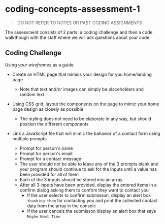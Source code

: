 # coding-concepts-assessment-1

> DO NOT REFER TO NOTES OR PAST CODING ASSIGNMENTS

The assessment consists of 2 parts: a coding challenge and then a code walkthough with the staff where we will ask questions about your code.

## Coding Challenge
Using *your wireframes* as a guide.
- Create an HTML page that mimics your design for you home/landing page
  - Note that text and/or images can simply be placeholders and random text
- Using CSS grid, layout the components on the page to mimic your home page design as closely as possible
  - The styling does not need to be elaborate in any way, but should position the different components


- Link a JavaScript file that will mimic the bahavior of a contact form using multiple prompts
  - Prompt for person's name
  - Prompt for person's email
  - Prompt for a contact message 
  - The user should not be able to leave any of the 3 prompts blank and your program should continue to ask for the inputs until a value has been provided for all of them 
  - Each of the 3 inputs should be stored into an array
  - After all 3 inputs have been provided, display the entered items in a confirm dialog asking them to confirm they want to contact you
    - If the user selects to confirm submisson, display an alert box `thanking them` for contacting you and print the collected contact data from the array in the console
    - If the user cancels the submisson display an alert box that says `Maybe Next Time`
